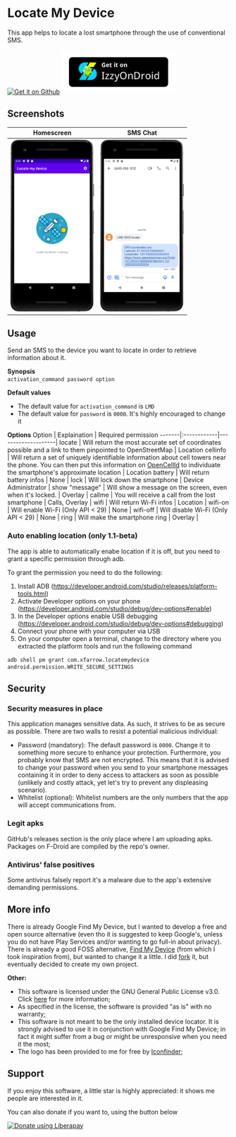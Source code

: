 # Locate My Device
This app helps to locate a lost smartphone through the use of conventional SMS. 

<a href="https://github.com/xfarrow/locatemydevice/releases/latest"><img src="http://yt3dl.net/images/apk-download-badge.png" alt="Get it on Github" height="100"></a>
<a href="https://apt.izzysoft.de/fdroid/index/apk/com.xfarrow.locatemydevice"><img src="images/IzzyOnDroid_badge.png" alt="Get it on IzzyOnDroid" height="100"></a>
<!--a href="https://f-droid.org/packages/com.xfarrow.locatemydevice/"><img src="https://f-droid.org/badge/get-it-on.png" alt="Get it on F-Droid" height="100"></a-->

## Screenshots
| Homescreen | SMS Chat
|:-:|:-:|
| <img src="/images/home.png" alt="Homescreen" width="190" height="390.641"> | <img src="/images/sms.png" width="190" height="390.641"> |

## Usage
Send an SMS to the device you want to locate in order to retrieve information about it.

**Synopsis**
<br/>
```activation_command password option```

**Default values**
<br/>
* The default value for ```activation_command``` is ```LMD```
* The default value for ```password``` is ```0000```. It's highly encouraged to change it

**Options**
Option | Explaination | Required permission
-------|:------------|--------------------|
locate | Will return the most accurate set of coordinates possible and a link to them pinpointed to OpenStreetMap | Location
cellinfo | Will return a set of uniquely identifiable information about cell towers near the phone. You can then put this information on [OpenCellId][1] to individuate the smartphone's approximate location | Location
battery | Will return battery infos | None |
lock | Will  lock down the smartphone | Device Administrator |
show "message" | Will show a message on the screen, even when it's locked. | Overlay |
callme | You will receive a call from the lost smartphone | Calls, Overlay |
wifi | Will return Wi-Fi infos | Location |
wifi-on | Will enable Wi-Fi (Only API < 29) | None |
wifi-off | Will disable Wi-Fi (Only API < 29) | None |
ring | Will make the smartphone ring | Overlay |

### Auto enabling location (only 1.1-beta)

The app is able to automatically enabe location if it is off, but you need to grant a specific permission through adb.

To grant the permission you need to do the following:
1. Install ADB (https://developer.android.com/studio/releases/platform-tools.html)
2. Activate Developer options on your phone (https://developer.android.com/studio/debug/dev-options#enable)
3. In the Developer options enable USB debugging (https://developer.android.com/studio/debug/dev-options#debugging)
4. Connect your phone with your computer via USB
5. On your computer open a terminal, change to the directory where you extracted the platform tools and run the following command

```
adb shell pm grant com.xfarrow.locatemydevice android.permission.WRITE_SECURE_SETTINGS
```


## Security
### Security measures in place

This application manages sensitive data. As such, it strives to be as secure as possible. There are two walls to resist a potential malicious individual:
* Password (mandatory): The default password is ```0000```. Change it to something more secure to enhance your protection. Furthermore, you probably know that SMS are not encrypted. This means that it is advised to change your password when you send to your smartphone messages containing it in order to deny access to attackers as soon as possible (unlikely and costly attack, yet let's try to prevent any displeasing scenario).
* Whitelist (optional): Whitelist numbers are the only numbers that the app will accept communications from.

### Legit apks
GitHub's releases section is the only place where I am uploading apks. Packages on F-Droid are compiled by the repo's owner.

### Antivirus' false positives
Some antivirus falsely report it's a malware due to the app's extensive demanding permissions.

## More info
There is already Google Find My Device, but I wanted to develop a free and open source alternative (even tho it is suggested to keep Google's, unless you do not have Play Services and/or wanting to go full-in about privacy). There is already a good FOSS alternative, [Find My Device](https://gitlab.com/Nulide/findmydevice) (from which I took inspiration from), but wanted to change it a little. I did [fork](https://www.github.com/xfarrow/FindMyDevice) it, but eventually decided to create my own project.

**Other:**
* This software is licensed under the GNU General Public License v3.0. Click [here](https://github.com/xfarrow/locatemydevice/blob/main/LICENSE) for more information;
* As specified in the license, the software is provided "as is" with no warranty;
* This software is not meant to be the only installed device locator. It is strongly advised to use it in conjunction with Google Find My Device; in fact it might suffer from a bug or might be unresponsive when you need it the most;
* The logo has been provided to  me for free by [Iconfinder](https://www.iconfinder.com/);

## Support
If you enjoy this software, a little star is highly appreciated: it shows me people are interested in it.

You can also donate if you want to, using the button below

<noscript><a href="https://liberapay.com/xfarrow/donate"><img alt="Donate using Liberapay" src="https://liberapay.com/assets/widgets/donate.svg"></a></noscript>

[1]: https://opencellid.org/
